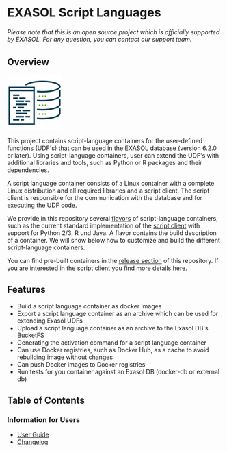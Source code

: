 
# EXASOL Script Languages 

###### Please note that this is an open source project which is officially supported by EXASOL. For any question, you can contact our support team.
## Overview

![drawing](script-languages-container-logo.png)

This project contains script-language containers for the user-defined functions (UDF's) that can be used in the EXASOL database (version 6.2.0 or later). Using script-language containers, user can extend the UDF's with additional libraries and tools, such as Python or R packages and their dependencies.

A script language container consists of a Linux container with a complete Linux distribution and all required libraries and a script client. The script client is responsible for the communication with the database and for executing the UDF code.

We provide in this repository several [flavors](flavors) of script-language containers, such as the current standard implementation of the [script client](https://github.com/exasol/script-languages/blob/master/exaudfclient/base) with support for Python 2/3, R und Java. A flavor contains the build description of a container. We will show below how to customize and build the different script-language containers. 

You can find pre-built containers in the [release section](https://github.com/exasol/script-languages-release/releases) of this repository.
If you are interested in the script client you find more details [here](https://github.com/exasol/script-languages/blob/master/exaudfclient/base/README.md).

## Features

* Build a script language container as docker images
* Export a script language container as an archive which can be used for extending Exasol UDFs
* Upload a script language container as an archive to the Exasol DB's BucketFS
* Generating the activation command for a script language container
* Can use Docker registries, such as Docker Hub, as a cache to avoid rebuilding image without changes
* Can push Docker images to Docker registries
* Run tests for you container against an Exasol DB (docker-db or external db)

## Table of Contents

### Information for Users

* [User Guide](doc/user_guide/user_guide.md)
* [Changelog](doc/changes/changelog.md)
